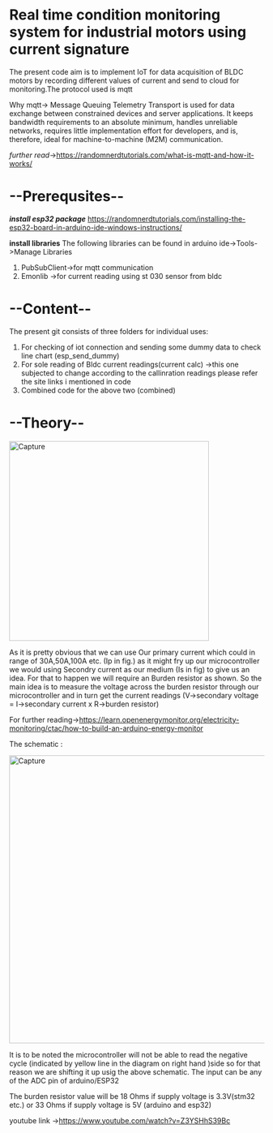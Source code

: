
# Real time condition monitoring system for industrial motors using current signature

The present code aim is to implement IoT for data acquisition of BLDC motors by recording different values of current and send to cloud for monitoring.The protocol used is mqtt


Why mqtt-> Message Queuing Telemetry Transport is used for data exchange between constrained devices and server applications. It keeps bandwidth requirements to an absolute minimum, handles unreliable networks, requires little implementation effort for developers, and is, therefore, ideal for machine-to-machine (M2M) communication.

*further read*->https://randomnerdtutorials.com/what-is-mqtt-and-how-it-works/


# --Prerequsites--

___install esp32 package___
  https://randomnerdtutorials.com/installing-the-esp32-board-in-arduino-ide-windows-instructions/
  
__install libraries__
 The following libraries can be found in arduino ide->Tools->Manage Libraries
   1. PubSubClient->for mqtt communication
   2. Emonlib ->for current reading using st 030 sensor from bldc
# --Content--   
The present git consists of three folders for individual uses:
 1. For checking of iot connection and sending some dummy data to check line chart (esp_send_dummy)
 2. For sole reading of Bldc current readings(current calc) ->this one subjected to change according to the callinration readings please refer the site links i mentioned in        code
 3. Combined code for the above two (combined)
# --Theory--
<img width="394" alt="Capture" src="https://user-images.githubusercontent.com/28966259/118945734-5b5aff80-b973-11eb-8eaa-ff4f657d1c7a.PNG">

As it is pretty obvious that we can use Our primary current which could in range of 30A,50A,100A etc. (Ip in fig.) as it might fry up our microcontroller we would using Secondry current as our medium (Is in fig) to give us an idea. For that to happen we will require an Burden resistor as shown. So the main idea is to measure the voltage across the burden resistor through our microcontroller and in turn get the current readings (V->secondary voltage = I->secondary current x R->burden resistor)


For further reading->https://learn.openenergymonitor.org/electricity-monitoring/ctac/how-to-build-an-arduino-energy-monitor

The schematic :

<img width="568" alt="Capture" src="https://user-images.githubusercontent.com/28966259/118969576-d67be000-b98a-11eb-9fd7-be547bbc2ec0.PNG">


It is to be noted the microcontroller will not be able to read the negative cycle (indicated by yellow line in the diagram on right hand )side so for that reason we are shifting it up usig the above schematic. The input can be any of the ADC pin of arduino/ESP32

The burden resistor value will be  18 Ohms if supply voltage is 3.3V(stm32 etc.) or 33 Ohms if supply voltage is 5V (arduino and esp32)


youtube link ->https://www.youtube.com/watch?v=Z3YSHhS39Bc




 
 

